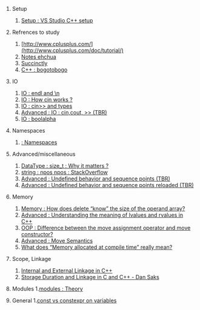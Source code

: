 1. Setup 
   1. [Setup : VS Studio C++ setup](https://code.visualstudio.com/docs/cpp/config-mingw#_cc-configurations)
   
2. Refrences to study 
   1. [http://www.cplusplus.com/](http://www.cplusplus.com/doc/tutorial/)
   2. [Notes ehchua](https://www3.ntu.edu.sg/home/ehchua/programming/index.html#Cpp)
   3. [Succinctly](https://code.tutsplus.com/series/c-succinctly--mobile-22076)
   4. [C++ : bogotobogo](https://www.bogotobogo.com/cplusplus/)
   
3. IO
   1. [IO : endl and \n](https://www.educative.io/edpresso/what-is-the-difference-between-endl-and-n-in-cpp#:~:text=Both%20endl%20and%20%5Cn%20serve,%2C%20whereas%20%5Cn%20does%20not.)
   2. [IO : How cin works ?](https://stackoverflow.com/a/36914430/6753380)
   3. [IO : cin>> and types](http://www.cplusplus.com/forum/beginner/30770/#:~:text=now%20since%20char%20can%20read,double%20reads%20in%20the%204.)
   4. [Advanced : IO : cin,cout, >> (TBR)](https://stackoverflow.com/a/34384431/6753380)
   5. [IO : boolalpha](http://www.cplusplus.com/reference/ios/boolalpha/)

4. Namespaces
   1. [ : Namespaces](http://www.cplusplus.com/doc/oldtutorial/namespaces/)
   
5. Advanced/miscellaneous
   1. [DataType : size_t : Why it matters ?](https://www.embedded.com/why-size_t-matters/)
   2. [string : npos](http://www.cplusplus.com/reference/string/string/npos/)[  npos : StackOverflow](https://stackoverflow.com/questions/3827926/what-does-stringnpos-mean-in-this-code)
   3. [Advanced : Undefined behavior and sequence points (TBR)](https://stackoverflow.com/questions/4176328/undefined-behavior-and-sequence-points)
   4. [Advanced : Undefined behavior and sequence points reloaded (TBR)](https://stackoverflow.com/questions/4638364/undefined-behavior-and-sequence-points-reloaded)
   
6. Memory
   1.  [Memory : How does delete “know” the size of the operand array?](https://stackoverflow.com/questions/197675/how-does-delete-know-the-size-of-the-operand-array)
   2. [Advanced : Understanding the meaning of lvalues and rvalues in C++](https://www.internalpointers.com/post/understanding-meaning-lvalues-and-rvalues-c)
   3. [OOP : Difference between the move assignment operator and move constructor?](https://stackoverflow.com/questions/29971205/difference-between-the-move-assignment-operator-and-move-constructor#:~:text=A%20move%20constructor%20is%20executed,as%20in%20the%20copy%20case.)
   4. [Advanced : Move Semantics](https://www.slideshare.net/ripplelabs/howard-hinnant-accu2014)
   5. [What does “Memory allocated at compile time” really mean?](https://stackoverflow.com/questions/21350478/what-does-memory-allocated-at-compile-time-really-mean)
7. Scope, Linkage
   1. [Internal and External Linkage in C++](http://www.goldsborough.me/c/c++/linker/2016/03/30/19-34-25-internal_and_external_linkage_in_c++/)
   2. [Storage Duration and Linkage in C and C++ - Dan Saks
](https://www.youtube.com/watch?v=0kgTuWkyorc)
8. Modules
   1.[modules : Theory](https://vector-of-bool.github.io/2019/03/10/modules-1.html)
9. General
   1.[const vs constexpr on variables
](https://stackoverflow.com/questions/13346879/const-vs-constexpr-on-variables)
